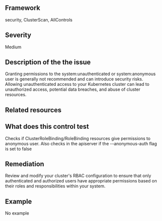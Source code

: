 ## Framework
security, ClusterScan, AllControls
 
## Severity
Medium

## Description of the the issue
Granting permissions to the system:unauthenticated or system:anonymous user is generally not recommended and can introduce security risks. Allowing unauthenticated access to your Kubernetes cluster can lead to unauthorized access, potential data breaches, and abuse of cluster resources.
 
## Related resources

## What does this control test
Checks if ClusterRoleBinding/RoleBinding resources give permissions to anonymous user. Also checks in the apiserver if the --anonymous-auth flag is set to false
 
## Remediation
Review and modify your cluster's RBAC configuration to ensure that only authenticated and authorized users have appropriate permissions based on their roles and responsibilities within your system.
 
## Example
No example
